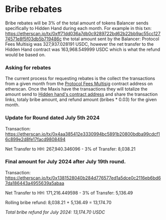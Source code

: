 # Bribe rebates 

Bribe rebates will be 3% of the total amount of tokens Balancer sends specifically to Hidden Hand during each month. For example in this txn: https://etherscan.io/tx/0xff71dd036a7db0c9289722bd62b22bb9ac55cc12774571e8f5f03db5b719486c the total amount sent by the Balancer: Protocol Fees Multisig was 327,937.028191 USDC, however the net transfer to the Hidden Hand contract was 163,968.549999 USDC which is what the refund would be based on. 

### Asking for rebates    

The current process for requesting rebates is the collect the transactions from a given month from the [Protocol Fees Multisig](https://etherscan.io/address/0x7c68c42de679ffb0f16216154c996c354cf1161b) contract address on etherscan. Once the Maxis have the transactions they will totalize the amount send to [Hidden hand's contract address](https://etherscan.io/address/0xe00fe722e5be7ad45b1a16066e431e47df476cec#readContract) and share the transaction links, totaly bribe amount, and refund amount (bribes * 0.03) for the given month.

### Update for Round dated July 5th 2024

Transaction: https://etherscan.io/tx/0x4aa385412e3330994bc5891b20800bdba99cdcf16c899e2d8fe17facd9808494

Net Transfer to HH: 267,940.346096 - 3% of Transfer: 8,038.21

### Final amount for July 2024 after July 19th round.

Transaction: https://etherscan.io/tx/0x1381528040b284d776577ed1a5dce0c2116eb6bd67da186443a4955639a5abaa

Net Transfer to HH: 171,216.449598 - 3% of Transfer: 5,136.49

Rolling bribe refund: 8,038.21 + 5,136.49 = 13,174.70

*Total bribe refund for July 2024: 13,174.70 USDC*